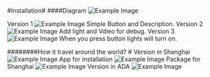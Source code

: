 #Installation#
####Diagram
![Example Image](http://feng-yuting.com/wp-content/uploads/2014/03/Diagram.jpg "Example Image")

Version 1
![Example Image](http://feng-yuting.com/wp-content/uploads/2014/03/10003202_10152244982762980_886389791_n.jpg "Example Image")
Simple Button and Description.
Version 2
![Example Image](http://feng-yuting.com/wp-content/uploads/2014/03/1902932_10152259663007980_389383258_n.jpg "Example Image")
Add light and Vdieo for debug.
Version 3
![Example Image](http://feng-yuting.com/wp-content/uploads/2014/03/1451378_10152244807547980_997666417_n.jpg "Example Image")
When you press button lights will turn on.


########How it travel around the world? #
Version in Shanghai
![Example Image](http://feng-yuting.com/wp-content/uploads/2014/03/BjT_kdVIYAAbXoP.jpg "Example Image")
App for installation
![Example Image](http://feng-yuting.com/wp-content/uploads/2014/03/10147225_10152265691772980_1409919037_o.jpg "Example Image")
Package for Shanghai
![Example Image](hhttp://feng-yuting.com/wp-content/uploads/2014/03/10007001_10152298302477980_24768540_n.jpg "Example Image")
Version in ADA
![Example Image](http://feng-yuting.com/wp-content/uploads/2014/03/BjNC35qIEAA0dPS.jpg "Example Image")


